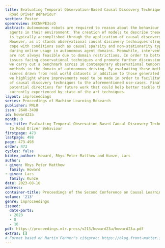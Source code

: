 ```yaml
---
title: Evaluating Temporal Observation-Based Causal Discovery Techniques Applied to
  Road Driver Behaviour
section: Poster
openreview: EKCNNPE3ssQ
abstract: Autonomous robots are required to reason about the behaviour of dynamic
  agents in their environment. The creation of models to describe these relationships
  is typically accomplished through the application of causal discovery techniques.
  However, as it stands observational causal discovery techniques struggle to adequately
  cope with conditions such as causal sparsity and non-stationarity typically seen
  during online usage in autonomous agent domains. Meanwhile, interventional techniques
  are not always feasible due to domain restrictions. In order to better explore the
  issues facing observational techniques and promote further discussion of these topics
  we carry out a benchmark across 10 contemporary observational temporal causal discovery
  methods in the domain of autonomous driving. By evaluating these methods upon causal
  scenes drawn from real world datasets in addition to those generated synthetically
  we highlight where improvements need to be made in order to facilitate the application
  of causal discovery techniques to the aforementioned use-cases. Finally, we discuss
  potential directions for future work that could help better tackle the difficulties
  currently experienced by state of the art techniques.
layout: inproceedings
series: Proceedings of Machine Learning Research
publisher: PMLR
issn: 2640-3498
id: howard23a
month: 0
tex_title: Evaluating Temporal Observation-Based Causal Discovery Techniques Applied
  to Road Driver Behaviour
firstpage: 473
lastpage: 498
page: 473-498
order: 473
cycles: false
bibtex_author: Howard, Rhys Peter Matthew and Kunze, Lars
author:
- given: Rhys Peter Matthew
  family: Howard
- given: Lars
  family: Kunze
date: 2023-08-10
address:
container-title: Proceedings of the Second Conference on Causal Learning and Reasoning
volume: '213'
genre: inproceedings
issued:
  date-parts:
  - 2023
  - 8
  - 10
pdf: https://proceedings.mlr.press/v213/howard23a/howard23a.pdf
extras: []
# Format based on Martin Fenner's citeproc: https://blog.front-matter.io/posts/citeproc-yaml-for-bibliographies/
---
```

